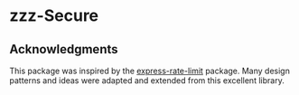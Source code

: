# zzz-Secure


## Acknowledgments

This package was inspired by the [express-rate-limit](https://github.com/nfriedly/express-rate-limit) package. Many design patterns and ideas were adapted and extended from this excellent library.

